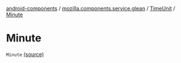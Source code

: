 [android-components](../../index.md) / [mozilla.components.service.glean](../index.md) / [TimeUnit](index.md) / [Minute](./-minute.md)

# Minute

`Minute` [(source)](https://github.com/mozilla-mobile/android-components/blob/master/components/service/glean/src/main/java/mozilla/components/service/glean/TimeUnit.kt#L16)